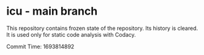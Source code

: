 # icu - main branch

This repository contains frozen state of the repository.
Its history is cleared. It is used only for static code
analysis with Codacy.

Commit Time: 1693814892